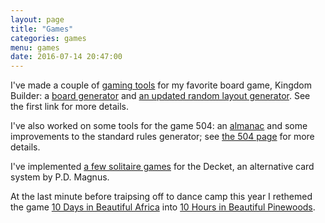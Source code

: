 ```yaml
---
layout: page
title: "Games"
categories: games
menu: games
date: 2016-07-14 20:47:00
---
```

I've made a couple of [gaming tools](/games/kb/) for my favorite board game, Kingdom Builder: a [board generator](/games/kb/board-builder.html) and [an updated random layout generator](/games/kb/randomizer.html).  See the first link for more details.

I've also worked on some tools for the game 504: an [almanac](/games/504/almanac/) and some improvements to the standard rules generator; see [the 504 page](/games/504/) for more details.

I've implemented [a few solitaire games](/games/decktet/) for the Decket, an alternative card system by P.D. Magnus.

At the last minute before traipsing off to dance camp this year I rethemed the game [10 Days in Beautiful Africa](https://boardgamegeek.com/boardgame/7865/10-days-africa) into [10 Hours in Beautiful Pinewoods](/games/10hours/).
